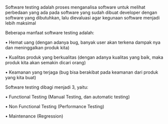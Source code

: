 Software testing adalah proses menganalisa software untuk melihat perbedaan yang ada pada software yang sudah dibuat developer dengan software yang dibutuhkan, lalu dievaluasi agar kegunaan software menjadi lebih maksimal

Beberapa manfaat software testing adalah:

•   Hemat uang (dengan adanya bug, banyak user akan terkena dampak nya dan meninggalkan produk kita)

•   Kualitas produk yang berkualitas (dengan adanya kualitas yang baik, maka produk kita akan semakin dicari orang)

•   Keamanan yang terjaga (bug bisa berakibat pada keamanan dari produk yang kita buat)

 Software testing dibagi menjadi 3, yaitu:

•   Functional Testing (Manual Testing, dan automatic testing)

•   Non Functional Testing (Performance Testing)

•   Maintenance (Regression)